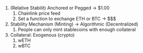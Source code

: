 1. (Relative Stabilit) Anchored or Pegged -> $1.00
   1. Chainlink price feed
   2. Set a function to exchange ETH or BTC -> $$$
2. Stability Mechanism (Minting) -> Algorithmic (Decentralized)
   1. People can only mint stablecoins with enough collateral 
3. Collateral: Exogenous (crypto)
   1. wETH
   2. wBTC